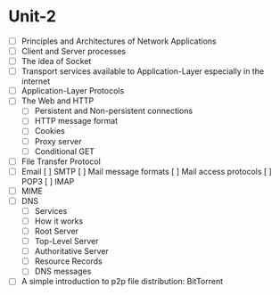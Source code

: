# Unit-2

- [ ] Principles and Architectures of Network Applications
- [ ] Client and Server processes
- [ ] The idea of Socket
- [ ] Transport services available to Application-Layer especially in the internet
- [ ] Application-Layer Protocols
- [ ] The Web and HTTP
  - [ ] Persistent and Non-persistent connections
  - [ ] HTTP message format
  - [ ] Cookies
  - [ ] Proxy server 
  - [ ] Conditional GET
- [ ] File Transfer Protocol
- [ ] Email
   [ ] SMTP
   [ ] Mail message formats
   [ ] Mail access protocols
   [ ] POP3
   [ ] IMAP 
- [ ] MIME
- [ ] DNS
  - [ ] Services
  - [ ] How it works
  - [ ] Root Server
  - [ ] Top-Level Server
  - [ ] Authoritative Server
  - [ ] Resource Records
  - [ ] DNS messages
- [ ] A simple introduction to p2p file distribution: BitTorrent
